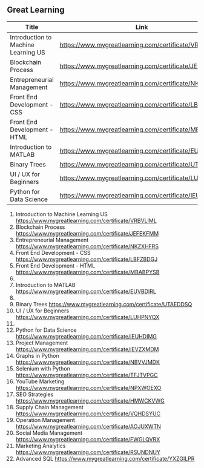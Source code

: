 
## Great Learning

| Title     | Link      |
|----------------|----------------|
| Introduction to Machine Learning US  | https://www.mygreatlearning.com/certificate/VRBVLIML  |
| Blockchain Process  | https://www.mygreatlearning.com/certificate/JEFEKFMM  |
| Entrepreneurial Management  | https://www.mygreatlearning.com/certificate/NKZXHFRS  |
| Front End Development - CSS  | https://www.mygreatlearning.com/certificate/LBFZBDGJ  |
| Front End Development - HTML  | https://www.mygreatlearning.com/certificate/MBABPYSB  |
| Introduction to MATLAB  | https://www.mygreatlearning.com/certificate/EUVBDIRL  |
| Binary Trees  | https://www.mygreatlearning.com/certificate/UTAEDDSQ  |
| UI / UX for Beginners  | https://www.mygreatlearning.com/certificate/LUHPNYQX  |
| Python for Data Science  | https://www.mygreatlearning.com/certificate/IEUHDIMG  |


1. Introduction to Machine Learning US https://www.mygreatlearning.com/certificate/VRBVLIML
2. Blockchain Process https://www.mygreatlearning.com/certificate/JEFEKFMM
4. Entrepreneurial Management https://www.mygreatlearning.com/certificate/NKZXHFRS
5. Front End Development - CSS https://www.mygreatlearning.com/certificate/LBFZBDGJ
6. Front End Development - HTML https://www.mygreatlearning.com/certificate/MBABPYSB
7. 
8. Introduction to MATLAB https://www.mygreatlearning.com/certificate/EUVBDIRL
9. 
10. Binary Trees https://www.mygreatlearning.com/certificate/UTAEDDSQ
11. UI / UX for Beginners https://www.mygreatlearning.com/certificate/LUHPNYQX
12. 
13. Python for Data Science https://www.mygreatlearning.com/certificate/IEUHDIMG
14. Project Management https://www.mygreatlearning.com/certificate/IEVZXMDM
15. Graphs in Python https://www.mygreatlearning.com/certificate/NBVVJMDK
16. Selenium with Python https://www.mygreatlearning.com/certificate/TFJTVPGC
17. YouTube Marketing https://www.mygreatlearning.com/certificate/NPXWOEXO
18. SEO Strategies https://www.mygreatlearning.com/certificate/HMWCKVWG
19. Supply Chain Management https://www.mygreatlearning.com/certificate/VQHDSYUC
20. Operation Management https://www.mygreatlearning.com/certificate/AOJUXWTN
21. Social Media Management https://www.mygreatlearning.com/certificate/FWGLQVRX
22. Marketing Analytics https://www.mygreatlearning.com/certificate/RSUNDNUY
23. Advanced SQL https://www.mygreatlearning.com/certificate/YXZGILPR
